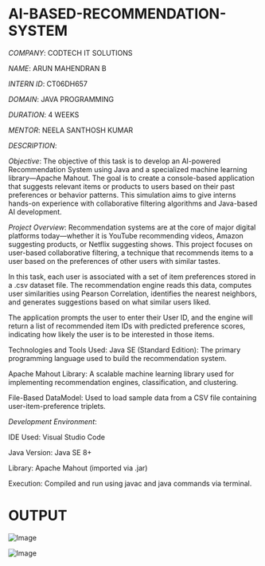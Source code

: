 # AI-BASED-RECOMMENDATION-SYSTEM

*COMPANY*: CODTECH IT SOLUTIONS

*NAME*: ARUN MAHENDRAN B

*INTERN ID*: CT06DH657

*DOMAIN*: JAVA PROGRAMMING

*DURATION*: 4 WEEKS

*MENTOR*: NEELA SANTHOSH KUMAR

*DESCRIPTION*:

*Objective*:
The objective of this task is to develop an AI-powered Recommendation System using Java and a specialized machine learning library—Apache Mahout. The goal is to create a console-based application that suggests relevant items or products to users based on their past preferences or behavior patterns. This simulation aims to give interns hands-on experience with collaborative filtering algorithms and Java-based AI development.

*Project Overview*:
Recommendation systems are at the core of major digital platforms today—whether it is YouTube recommending videos, Amazon suggesting products, or Netflix suggesting shows. This project focuses on user-based collaborative filtering, a technique that recommends items to a user based on the preferences of other users with similar tastes.

In this task, each user is associated with a set of item preferences stored in a .csv dataset file. The recommendation engine reads this data, computes user similarities using Pearson Correlation, identifies the nearest neighbors, and generates suggestions based on what similar users liked.

The application prompts the user to enter their User ID, and the engine will return a list of recommended item IDs with predicted preference scores, indicating how likely the user is to be interested in those items.

Technologies and Tools Used:
Java SE (Standard Edition): The primary programming language used to build the recommendation system.

Apache Mahout Library: A scalable machine learning library used for implementing recommendation engines, classification, and clustering.

File-Based DataModel: Used to load sample data from a CSV file containing user-item-preference triplets.

*Development Environment*:

IDE Used: Visual Studio Code

Java Version: Java SE 8+

Library: Apache Mahout (imported via .jar)

Execution: Compiled and run using javac and java commands via terminal.


# OUTPUT

![Image](https://github.com/user-attachments/assets/012ebb24-d5f0-44c4-9023-27b5bba2a0cb)

![Image](https://github.com/user-attachments/assets/23e06da0-6d18-4a56-8a26-c186c784991b)
